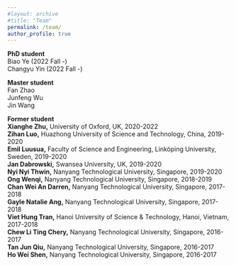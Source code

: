 ```yaml
---
#layout: archive
#title: "Team"
permalink: /team/
author_profile: true
---
```

<b>PhD student</b>  
Biao Ye (2022 Fall -)  
Changyu Yin (2022 Fall -)  

<b>Master student</b>  
Fan Zhao  
Junfeng Wu  
Jin Wang  


<b>Former student</b>  
<b>Xianghe Zhu,</b> University of Oxford, UK, 2020-2022  
<b>Zihan Luo,</b> Huazhong University of Science and Technology, China, 2019-2020  
<b>Emil Luusua,</b>  Faculty of Science and Engineering, Linköping University, Sweden, 2019-2020  
<b>Jan Dabrowski,</b> Swansea University, UK, 2019-2020  
<b>Nyi Nyi Thwin,</b> Nanyang Technological University, Singapore, 2019-2020  
<b>Ong Wenqi,</b> Nanyang Technological University, Singapore, 2018-2019  
<b>Chan Wei An Darren,</b> Nanyang Technological University, Singapore, 2017-2018     
<b>Gayle Natalie Ang,</b> Nanyang Technological University, Singapore, 2017-2018     
<b>Viet Hung Tran,</b> Hanoi University of Science & Technology, Hanoi, Vietnam, 2017-2018     
<b>Chew Li Ting Chery,</b> Nanyang Technological University, Singapore, 2016-2017   
<b>Tan Jun Qiu,</b> Nanyang Technological University, Singapore, 2016-2017  
<b>Ho Wei Shen,</b> Nanyang Technological University, Singapore, 2016-2017   

